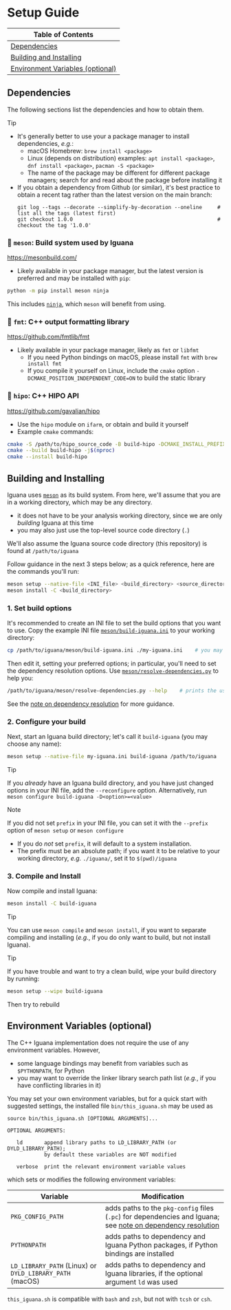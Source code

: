 # Setup Guide

| **Table of Contents** |
| --- |
| [Dependencies](#dependencies) |
| [Building and Installing](#building) |
| [Environment Variables (optional)](#env) |

<a name="dependencies"></a>
## Dependencies

The following sections list the dependencies and how to obtain them.

> [!TIP]
> - It's generally better to use your a package manager to install dependencies, _e.g._:
>   - macOS Homebrew: `brew install <package>`
>   - Linux (depends on distribution) examples: `apt install <package>`, `dnf install <package>`, `pacman -S <package>`
>   - The name of the package may be different for different package managers; search for and read about the package before installing it
> - If you obtain a dependency from Github (or similar), it's best practice to obtain a recent tag rather than the latest version on the main branch:
>   ```
>   git log --tags --decorate --simplify-by-decoration --oneline     # list all the tags (latest first)
>   git checkout 1.0.0                                               # checkout the tag '1.0.0'
>   ```

### :large_orange_diamond: `meson`: Build system used by Iguana
<https://mesonbuild.com/>
- Likely available in your package manager, but the latest version is preferred and may be installed with `pip`:
```bash
python -m pip install meson ninja
```
This includes [`ninja`](https://ninja-build.org/), which `meson` will benefit from using. 

### :large_orange_diamond: `fmt`: C++ output formatting library
<https://github.com/fmtlib/fmt>
- Likely available in your package manager, likely as `fmt` or `libfmt`
  - If you need Python bindings on macOS, please install `fmt` with `brew install fmt`
  - If you compile it yourself on Linux, include the `cmake` option `-DCMAKE_POSITION_INDEPENDENT_CODE=ON` to build the static library

### :large_orange_diamond: `hipo`: C++ HIPO API
<https://github.com/gavalian/hipo>
- Use the `hipo` module on `ifarm`, or obtain and build it yourself
- Example `cmake` commands:
```bash
cmake -S /path/to/hipo_source_code -B build-hipo -DCMAKE_INSTALL_PREFIX=/path/to/hipo_installation
cmake --build build-hipo -j$(nproc)
cmake --install build-hipo
```

<a name="building"></a>
## Building and Installing

Iguana uses [`meson`](https://mesonbuild.com/) as its build system. From here,
we'll assume that you are in a working directory, which may be any directory.
- it does not have to be your analysis working directory, since we are only
_building_ Iguana at this time
- you may also just use the top-level source code directory (`.`)

We'll also assume the Iguana source code directory (this repository) is found at `/path/to/iguana`

Follow guidance in the next 3 steps below; as a quick reference, here are the commands you'll run:
```bash
meson setup --native-file <INI_file> <build_directory> <source_directory>
meson install -C <build_directory>
```

### 1. Set build options
It's recommended to create an INI file to set the build options that you want
to use. Copy the example INI file [`meson/build-iguana.ini`](meson/build-iguana.ini) to
your working directory:
```bash
cp /path/to/iguana/meson/build-iguana.ini ./my-iguana.ini    # you may choose any file name
```
Then edit it, setting your preferred options; in particular, you'll need to set
the dependency resolution options. Use [`meson/resolve-dependencies.py`](meson/resolve-dependencies.py)
to help you:
```bash
/path/to/iguana/meson/resolve-dependencies.py --help    # prints the usage guide
```
See the [note on dependency resolution](dependency_resolution.md) for more guidance.

### 2. Configure your build
Next, start an Iguana build directory; let's call it `build-iguana` (you may choose any name):
```bash
meson setup --native-file my-iguana.ini build-iguana /path/to/iguana
```

> [!TIP]
> If you _already_ have an Iguana build directory, and you have just changed options in your INI file, add the `--reconfigure` option.
> Alternatively, run `meson configure build-iguana -D<option>=<value>`

> [!NOTE]
> If you did not set `prefix` in your INI file, you can set it with the `--prefix` option of
> `meson setup` or `meson configure`
> - If you do _not_ set `prefix`, it will default to a system installation.
> - The prefix must be an absolute path; if you want it to be relative to your working directory, _e.g._ `./iguana/`, set it to `$(pwd)/iguana`

### 3. Compile and Install
Now compile and install Iguana:
```bash
meson install -C build-iguana
```
> [!TIP]
> You can use `meson compile` and `meson install`, if you want to separate compiling and installing
> (_e.g._, if you do only want to build, but not install Iguana).

> [!TIP]
> If you have trouble and want to try a clean build, wipe your build directory by running:
> ```bash
> meson setup --wipe build-iguana
> ```
> Then try to rebuild


<a name="env"></a>
## Environment Variables (optional)
The C++ Iguana implementation does not require the use of any environment variables. However,
- some language bindings may benefit from variables such as `$PYTHONPATH`, for Python
- you may want to override the linker library search path list (_e.g._, if you have conflicting libraries in it)

You may set your own environment variables, but for a quick start with suggested settings,
the installed file `bin/this_iguana.sh` may be used as
```
source bin/this_iguana.sh [OPTIONAL ARGUMENTS]...

OPTIONAL ARGUMENTS:

   ld       append library paths to LD_LIBRARY_PATH (or DYLD_LIBRARY_PATH);
            by default these variables are NOT modified

   verbose  print the relevant environment variable values
```

which sets or modifies the following environment variables:

| Variable                                                 | Modification                                                                                                                              |
| ---                                                      | ---                                                                                                                                       |
| `PKG_CONFIG_PATH`                                        | adds paths to the `pkg-config` files (`.pc`) for dependencies and Iguana; see [note on dependency resolution](dependency_resolution.md)   |
| `PYTHONPATH`                                             | adds paths to dependency and Iguana Python packages, if Python bindings are installed                                                     |
| `LD_LIBRARY_PATH` (Linux) or `DYLD_LIBRARY_PATH` (macOS) | adds paths to dependency and Iguana libraries, if the optional argument `ld` was used                                                     |

`this_iguana.sh` is compatible with `bash` and `zsh`, but not with `tcsh` or `csh`.
